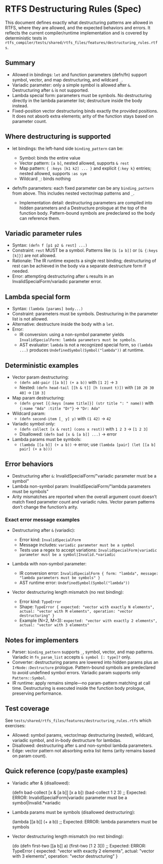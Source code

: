 # RTFS Destructuring Rules (Spec)

This document defines exactly what destructuring patterns are allowed in RTFS, where they are allowed, and the expected behaviors and errors. It reflects the current compiler/runtime implementation and is covered by deterministic tests in `rtfs_compiler/tests/shared/rtfs_files/features/destructuring_rules.rtfs`.

## Summary

- Allowed in bindings: `let` and function parameters (defn/fn) support symbol, vector, and map destructuring, and wildcard `_`.
- Variadic parameter: only a simple symbol is allowed after `&`. Destructuring after `&` is not supported.
- Lambda special form: parameters must be symbols. No destructuring directly in the lambda parameter list; destructure inside the body instead.
- Fixed-position vector destructuring binds exactly the provided positions. It does not absorb extra elements; arity of the function stays based on parameter count.

## Where destructuring is supported

- let bindings: the left-hand side `binding_pattern` can be:
  - Symbol: binds the entire value
  - Vector pattern: `[a b]`, nested allowed, supports `& rest`
  - Map pattern: `{ :keys [k1 k2] ... }` and explicit `{:key k}` entries; nested allowed, supports `:as sym`
  - Wildcard `_`: binds nothing

- defn/fn parameters: each fixed parameter can be any `binding_pattern` from above. This includes nested vector/map patterns and `_`.
  - Implementation detail: destructuring parameters are compiled into hidden parameters and a Destructure prologue at the top of the function body. Pattern-bound symbols are predeclared so the body can reference them.

## Variadic parameter rules

- Syntax: `(defn f [p1 p2 & rest] ...)`
- Constraint: `rest` MUST be a symbol. Patterns like `[& [a b]]` or `[& {:keys [k]}]` are not allowed.
- Rationale: The IR runtime expects a single rest binding; destructuring of rest can be achieved in the body via a separate destructure form if needed.
- Error: attempting destructuring after `&` results in an InvalidSpecialForm/variadic parameter error.

## Lambda special form

- Syntax: `(lambda [params] body...)`
- Constraint: parameters must be symbols. Destructuring in the parameter list is not allowed.
- Alternative: destructure inside the body with a `let`.
- Error:
  - IR conversion: using a non-symbol parameter yields `InvalidSpecialForm: lambda parameters must be symbols`.
  - AST evaluator: `lambda` is not a recognized special form, so `(lambda ...)` produces `UndefinedSymbol(Symbol("lambda"))` at runtime.

## Deterministic examples

- Vector param destructuring:
  - `(defn add-pair [[a b]] (+ a b))` with `[1 2]` → `3`
  - Nested: `(defn head-tail [[h & t]] [h (count t)])` with `[10 20 30 40]` → `[10 3]`
- Map param destructuring:
  - `(defn greet [{:keys [name title]}] (str title ": " name))` with `{:name "Ada" :title "Dr"}` → `"Dr: Ada"`
- Wildcard param:
  - `(defn second-item [_ y] y)` with `(1 42)` → `42`
- Variadic symbol only:
  - `(defn collect [x & rest] (cons x rest))` with `1 2 3` → `[1 2 3]`
  - Disallowed: `(defn bad [x & [a b]] ...)` → error
- Lambda params must be symbols:
  - `(lambda [[a b]] (+ a b))` → error; use `(lambda [pair] (let [[a b] pair] (+ a b)))`

## Error behaviors

- Destructuring after `&`: InvalidSpecialForm/"variadic parameter must be a symbol"
- Lambda non-symbol param: InvalidSpecialForm/"lambda parameters must be symbols"
- Arity mismatches are reported when the overall argument count doesn’t match fixed parameter count and variadic rules. Vector param patterns don’t change the function’s arity.

### Exact error message examples

- Destructuring after `&` (variadic):
  - Error kind: `InvalidSpecialForm`
  - Message includes: `variadic parameter must be a symbol`
  - Tests use a regex to accept variations: `InvalidSpecialForm|variadic parameter must be a symbol|Invalid.*variadic`

- Lambda with non-symbol parameter:
  - IR conversion error: `InvalidSpecialForm { form: "lambda", message: "lambda parameters must be symbols" }`
  - AST runtime error: `UndefinedSymbol(Symbol("lambda"))`

- Vector destructuring length mismatch (no rest binding):
  - Error kind: `TypeError`
  - Shape: `TypeError { expected: "vector with exactly N elements", actual: "vector with M elements", operation: "vector destructuring" }`
  - Example (N=2, M=3): `expected: "vector with exactly 2 elements", actual: "vector with 3 elements"`

## Notes for implementers

- Parser: `binding_pattern` supports `_`, symbol, vector, and map patterns. Variadic in `fn_param_list` accepts `& symbol [: type]?` only.
- Converter: destructuring params are lowered into hidden params plus an `IrNode::Destructure` prologue. Pattern-bound symbols are predeclared to avoid undefined symbol errors. Variadic param supports only `Pattern::Symbol`.
- IR runtime: apply remains simple—no param-pattern matching at call time. Destructuring is executed inside the function body prologue, preserving performance.

## Test coverage

See `tests/shared/rtfs_files/features/destructuring_rules.rtfs` which exercises:
- Allowed: symbol params, vector/map destructuring (nested), wildcard, variadic symbol, and in-body destructure for lambdas.
- Disallowed: destructuring after `&` and non-symbol lambda parameters.
- Edge: vector pattern not absorbing extra list items (arity remains based on param count).

## Quick reference (copy/paste examples)

- Variadic after & (disallowed):

  (defn bad-collect [x & [a b]] [x a b])
  (bad-collect 1 2 3)
  ;; Expected: ERROR: InvalidSpecialForm|variadic parameter must be a symbol|Invalid.*variadic

- Lambda params must be symbols (disallowed destructuring):

  (lambda [[a b]] (+ a b))
  ;; Expected: ERROR: lambda parameters must be symbols

- Vector destructuring length mismatch (no rest binding):

  (do (defn first-two [[a b]] a)
    (first-two [1 2 3]))
  ;; Expected: ERROR: TypeError { expected: "vector with exactly 2 elements", actual: "vector with 3 elements", operation: "vector destructuring" }
